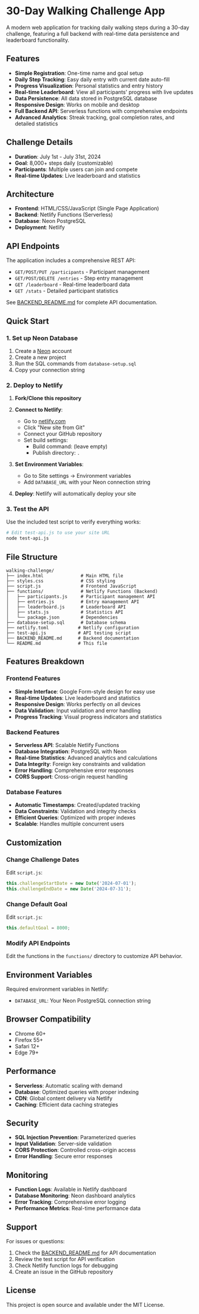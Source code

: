# 30-Day Walking Challenge App

A modern web application for tracking daily walking steps during a 30-day challenge, featuring a full backend with real-time data persistence and leaderboard functionality.

## Features

- **Simple Registration**: One-time name and goal setup
- **Daily Step Tracking**: Easy daily entry with current date auto-fill
- **Progress Visualization**: Personal statistics and entry history
- **Real-time Leaderboard**: View all participants' progress with live updates
- **Data Persistence**: All data stored in PostgreSQL database
- **Responsive Design**: Works on mobile and desktop
- **Full Backend API**: Serverless functions with comprehensive endpoints
- **Advanced Analytics**: Streak tracking, goal completion rates, and detailed statistics

## Challenge Details

- **Duration**: July 1st - July 31st, 2024
- **Goal**: 8,000+ steps daily (customizable)
- **Participants**: Multiple users can join and compete
- **Real-time Updates**: Live leaderboard and statistics

## Architecture

- **Frontend**: HTML/CSS/JavaScript (Single Page Application)
- **Backend**: Netlify Functions (Serverless)
- **Database**: Neon PostgreSQL
- **Deployment**: Netlify

## API Endpoints

The application includes a comprehensive REST API:

- `GET/POST/PUT /participants` - Participant management
- `GET/POST/DELETE /entries` - Step entry management
- `GET /leaderboard` - Real-time leaderboard data
- `GET /stats` - Detailed participant statistics

See [BACKEND_README.md](BACKEND_README.md) for complete API documentation.

## Quick Start

### 1. Set up Neon Database

1. Create a [Neon](https://neon.tech) account
2. Create a new project
3. Run the SQL commands from `database-setup.sql`
4. Copy your connection string

### 2. Deploy to Netlify

1. **Fork/Clone this repository**
2. **Connect to Netlify**:
   - Go to [netlify.com](https://netlify.com)
   - Click "New site from Git"
   - Connect your GitHub repository
   - Set build settings:
     - Build command: (leave empty)
     - Publish directory: `.`

3. **Set Environment Variables**:
   - Go to Site settings → Environment variables
   - Add `DATABASE_URL` with your Neon connection string

4. **Deploy**: Netlify will automatically deploy your site

### 3. Test the API

Use the included test script to verify everything works:

```bash
# Edit test-api.js to use your site URL
node test-api.js
```

## File Structure

```
walking-challenge/
├── index.html              # Main HTML file
├── styles.css              # CSS styling
├── script.js               # Frontend JavaScript
├── functions/              # Netlify Functions (Backend)
│   ├── participants.js     # Participant management API
│   ├── entries.js          # Entry management API
│   ├── leaderboard.js      # Leaderboard API
│   ├── stats.js            # Statistics API
│   └── package.json        # Dependencies
├── database-setup.sql      # Database schema
├── netlify.toml           # Netlify configuration
├── test-api.js            # API testing script
├── BACKEND_README.md      # Backend documentation
└── README.md              # This file
```

## Features Breakdown

### Frontend Features
- **Simple Interface**: Google Form-style design for easy use
- **Real-time Updates**: Live leaderboard and statistics
- **Responsive Design**: Works perfectly on all devices
- **Data Validation**: Input validation and error handling
- **Progress Tracking**: Visual progress indicators and statistics

### Backend Features
- **Serverless API**: Scalable Netlify Functions
- **Database Integration**: PostgreSQL with Neon
- **Real-time Statistics**: Advanced analytics and calculations
- **Data Integrity**: Foreign key constraints and validation
- **Error Handling**: Comprehensive error responses
- **CORS Support**: Cross-origin request handling

### Database Features
- **Automatic Timestamps**: Created/updated tracking
- **Data Constraints**: Validation and integrity checks
- **Efficient Queries**: Optimized with proper indexes
- **Scalable**: Handles multiple concurrent users

## Customization

### Change Challenge Dates
Edit `script.js`:
```javascript
this.challengeStartDate = new Date('2024-07-01');
this.challengeEndDate = new Date('2024-07-31');
```

### Change Default Goal
Edit `script.js`:
```javascript
this.defaultGoal = 8000;
```

### Modify API Endpoints
Edit the functions in the `functions/` directory to customize API behavior.

## Environment Variables

Required environment variables in Netlify:

- `DATABASE_URL`: Your Neon PostgreSQL connection string

## Browser Compatibility

- Chrome 60+
- Firefox 55+
- Safari 12+
- Edge 79+

## Performance

- **Serverless**: Automatic scaling with demand
- **Database**: Optimized queries with proper indexing
- **CDN**: Global content delivery via Netlify
- **Caching**: Efficient data caching strategies

## Security

- **SQL Injection Prevention**: Parameterized queries
- **Input Validation**: Server-side validation
- **CORS Protection**: Controlled cross-origin access
- **Error Handling**: Secure error responses

## Monitoring

- **Function Logs**: Available in Netlify dashboard
- **Database Monitoring**: Neon dashboard analytics
- **Error Tracking**: Comprehensive error logging
- **Performance Metrics**: Real-time performance data

## Support

For issues or questions:
1. Check the [BACKEND_README.md](BACKEND_README.md) for API documentation
2. Review the test script for API verification
3. Check Netlify function logs for debugging
4. Create an issue in the GitHub repository

## License

This project is open source and available under the MIT License. 